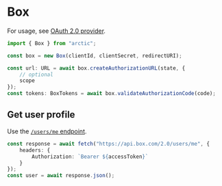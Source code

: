 # Box

For usage, see [OAuth 2.0 provider](../oauth2.md).

```ts
import { Box } from "arctic";

const box = new Box(clientId, clientSecret, redirectURI);
```
```ts
const url: URL = await box.createAuthorizationURL(state, {
	// optional
	scope
});
const tokens: BoxTokens = await box.validateAuthorizationCode(code);
```

## Get user profile

Use the [`/users/me` endpoint](https://developer.box.com/reference/get-users-me/).

```ts
const response = await fetch("https://api.box.com/2.0/users/me", {
	headers: {
		Authorization: `Bearer ${accessToken}`
	}
});
const user = await response.json();
```
